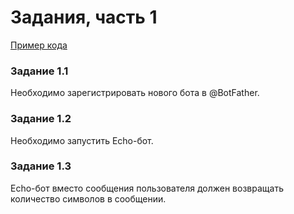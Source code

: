# Задания, часть 1

[Пример кода](echo_bot.py)

### Задание 1.1

Необходимо зарегистрировать нового бота в @BotFather.

### Задание 1.2

Необходимо запустить Echo-бот.

### Задание 1.3

Echo-бот вместо сообщения пользователя должен возвращать количество символов в сообщении.